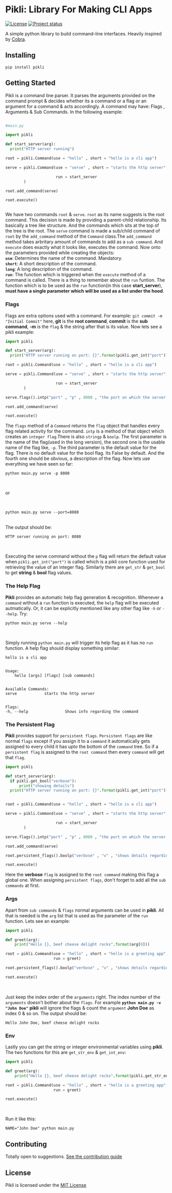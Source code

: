 Pikli: Library For Making CLI Apps
==================

[![License](https://img.shields.io/dub/l/vibe-d.svg)](https://github.com/Anondo/pikli/blob/master/LICENSE)
[![Project status](https://img.shields.io/badge/version-1.0-green.svg)](https://github.com/Anondo/pikli/releases)

A simple python library to build command-line interfaces. Heavily inspired by [Cobra](https://github.com/spf13/cobra.git).

## Installing

```
pip install pikli
```

## Getting Started

Pikli is a command line parser. It parses the arguments provided on the command prompt & decides whether its a command or a flag or an argument for a command & acts accordingly. A command may have: Flags , Arguments & Sub Commands. In the following example:

```python

#main.py

import pikli

def start_server(arg):
  print("HTTP server running")

root = pikli.Command(use = "hello" , short = "hello is a cli app")

serve = pikli.Command(use = "serve" , short = "starts the http server",

                      run = start_server
        )

root.add_command(serve)

root.execute()



```
We have two commands ```root``` & ```serve```. ```root``` as its name suggests is the root command. This decision is made by providing a parent-child relationship. Its basically a tree like structure. And the commands which sits at the top of the tree is the root. The ```serve``` command is made a sub/child command of ```root``` by the ```add_command``` method of the ```Command``` class.The ```add_command``` method takes arbritary amount of commands to add as a ```sub command```. And ```execute``` does exactly what it looks like, executes the command. Now onto the parameters provided while creating the objects:<br/>
**```use```**: Determines the name of the command. Mandatory.<br/>
**```short```**: A short description of the command.<br/>
**```long```**: A long description of the command.<br/>
**```run```**: The function which is triggered when the ```execute``` method of a command is called. There is a thing to remember about the ```run``` funtion. The function which is to be used as the ```run``` function(in this case **start_server**), **must have a single parameter which will be used as a list under the hood**.

### Flags

Flags are extra options used with a command. For example: ```git commit -m "Initial Commit"``` here, **git** is the **root command**, **commit** is the **sub command**, **-m** is the ``flag`` & the string after that is its value. Now lets see a pikli example:

```python
import pikli

def start_server(arg):
  print("HTTP server running on port: {}".format(pikli.get_int("port")))

root = pikli.Command(use = "hello" , short = "hello is a cli app")

serve = pikli.Command(use = "serve" , short = "starts the http server",

                      run = start_server
        )

serve.flags().intp("port" , "p" , 8000 , "the port on which the server runs")

root.add_command(serve)

root.execute()

```
The ```flags``` method of a ```Command``` returns the ```flag``` object that handles every flag related activity for the command. ```intp``` is a method of that object which creates an ```integer flag```.There is also ```stringp``` & ```boolp```. The first parameter is the name of the flag(used in the long version), the second one is the usable name of the flag like, ```-p```. The third parameter is the default value for the flag. There is no default value for the bool flag. Its False by default. And the fourth one should be obvious, a description of the flag. Now lets use everything we have seen so far:<br/>
```
python main.py serve -p 8080
```
 <br/>

 or

 <br/>

 ```
 python main.py serve --port=8080
 ```
 <br/>
The output should be: <br/>

```
HTTP server running on port: 8080
```
<br/>

Executing the serve command without the ```p``` flag will return the default value when ```pikli.get_int("port")``` is called which is a pikli core function used for retrieving the value of an integer flag. Similarly there are ```get_str``` & ```get_bool``` to get **string** & **bool** flag values.

### The Help Flag

**Pikli** provides an automatic help flag generation & recognition. Whenever a ```command``` without a ```run``` function is executed, the ```help``` flag will be executed autmatically. Or, it can be explicitly mentioned like any other flag like ```-h``` or ```--help```. Try: <br/>
```
python main.py serve --help
```
<br/>

Simply running ```python main.py``` will trigger its help flag as it has no ```run``` function. A help flag should display something similar: <br/>
```
hello is a cli app


Usage:
	hello [args] [flags] [sub commands]


Available Commands:
serve            starts the http server


Flags:
-h, --help                Shows info regarding the command
```

### The Persistent Flag

**Pikli** provides support for ```persistent flags```. ```Persistent flags``` are like normal ```flags``` except if you assign it to a ```command``` it automatically gets assigned to every child it has upto the bottom of the ```command``` tree. So if a ```persistent flag``` is assigned to the ```root command``` then every ```command``` will get that ```flag```. <br/>

```python
import pikli

def start_server(arg):
  if pikli.get_bool("verbose"):
      print("showing details")
  print("HTTP server running on port: {}".format(pikli.get_int("port")))


root = pikli.Command(use = "hello" , short = "hello is a cli app")

serve = pikli.Command(use = "serve" , short = "starts the http server",

                      run = start_server
        )

serve.flags().intp("port" , "p" , 8000 , "the port on which the server runs")

root.add_command(serve)

root.persistent_flags().boolp("verbose" , "v" , "shows details regarding the operation")

root.execute()

```
Here the **verbose** ```flag``` is assigned to the ```root command``` making this flag a global one. When assigning ```persistent flags```, don't forget to add all the ```sub commands``` at first.

### Args

Apart from ```sub commands``` & ```flags``` normal arguments can be used in **pikli**. All that is needed is the ```arg``` list that is used as the parameter of the ```run``` function. Lets see an example:<br/>

```python
import pikli

def greet(arg):
    print("Hello {}, beef cheese delight rocks".format(arg[0]))

root = pikli.Command(use = "hello" , short = "hello is a greeting app",
                     run = greet)

root.persistent_flags().boolp("verbose" , "v" , "shows details regarding the operation")

root.execute()

```
<br/>

Just keep the index order of the ```arguments``` right. The index number of the ```arguments``` doesn't bother about the ```flags```. For example  **``` python main.py -v "John Doe" ```** **pikli** will ignore the flags & count the ```argument``` **John Doe** as index 0 & so on. The output should be: <br/>

```
Hello John Doe, beef cheese delight rocks
```

### Env

Lastly you can get the string or integer environmental variables using **pikli**. The two functions for this are ```get_str_env``` & ```get_int_env```: <br/>

```python
import pikli

def greet(arg):
    print("Hello {}, beef cheese delight rocks".format(pikli.get_str_env("NAME")))

root = pikli.Command(use = "hello" , short = "hello is a greeting app",
                     run = greet)

root.execute()

```

<br/>

Run it like this: <br/>
```
NAME="John Doe" python main.py
```

## Contributing
Totally open to suggestions. [See the contribution guide](https://github.com/Anondo/pikli/blob/master/CONTRIBUTING.md)

## License

Pikli is licensed under the [MIT License](https://github.com/Anondo/pikli/blob/master/LICENSE)

